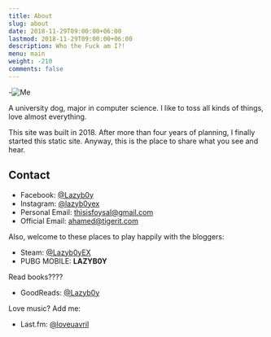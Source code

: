 ```yaml
---
title: About
slug: about
date: 2018-11-29T09:00:00+06:00
lastmod: 2018-11-29T09:00:00+06:00
description: Who the Fuck am I?!
menu: main
weight: -210
comments: false
---
```


-![Me](/images/foysal_ahamed.png)

A university dog, major in computer science. I like to toss all kinds of things, love almost everything.

This site was built in 2018. After more than four years of planning, I finally started this static site. Anyway, this is the place to share what you see and hear.

## Contact

* Facebook: [@Lazyb0y](http://www.facebook.com/Lazyb0y)
* Instagram: [@lazyb0yex](http://www.instagram.com/lazyb0yex/)
* Personal Email: thisisfoysal@gmail.com
* Official Email: ahamed@tigerit.com

Also, welcome to these places to play happily with the bloggers:

* Steam: [@Lazyb0yEX](https://steamcommunity.com/id/Lazyb0yEX/)
* PUBG MOBILE: **LAZYB0Y**

Read books????

* GoodReads: [@Lazyb0y](https://www.goodreads.com/Lazyb0y)

Love music? Add me:

* Last.fm: [@loveuavril](https://www.last.fm/user/loveuavril)
